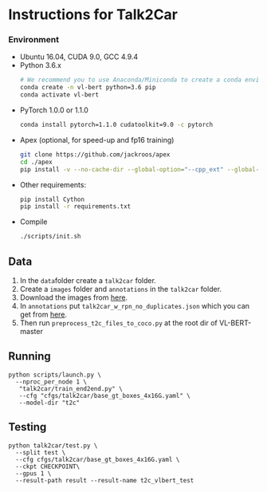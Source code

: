 # Instructions for Talk2Car


### Environment
* Ubuntu 16.04, CUDA 9.0, GCC 4.9.4
* Python 3.6.x
    ```bash
    # We recommend you to use Anaconda/Miniconda to create a conda environment
    conda create -n vl-bert python=3.6 pip
    conda activate vl-bert
    ```
* PyTorch 1.0.0 or 1.1.0
    ```bash
    conda install pytorch=1.1.0 cudatoolkit=9.0 -c pytorch
    ```
* Apex (optional, for speed-up and fp16 training)
    ```bash
    git clone https://github.com/jackroos/apex
    cd ./apex
    pip install -v --no-cache-dir --global-option="--cpp_ext" --global-option="--cuda_ext" ./  
    ```
* Other requirements:
    ```bash
    pip install Cython
    pip install -r requirements.txt
    ```
* Compile
    ```bash
    ./scripts/init.sh
    ```

## Data

1. In the ``data``folder create a `talk2car` folder.
2. Create a `images` folder and `annotations` in the `talk2car` folder.
3. Download the images from [here](https://drive.google.com/file/d/1bhcdej7IFj5GqfvXGrHGPk2Knxe77pek/view).
4. In `annotations` put `talk2car_w_rpn_no_duplicates.json` which you can get from [here](https://github.com/talk2car/Talk2Car/blob/master/c4av_model/data/talk2car_w_rpn_no_duplicates.json).
5. Then run `preprocess_t2c_files_to_coco.py` at the root dir of VL-BERT-master

## Running

```
python scripts/launch.py \
  --nproc_per_node 1 \
   "talk2car/train_end2end.py" \
   --cfg "cfgs/talk2car/base_gt_boxes_4x16G.yaml" \
   --model-dir "t2c"
```

## Testing

```
python talk2car/test.py \
  --split test \
  --cfg cfgs/talk2car/base_gt_boxes_4x16G.yaml \
  --ckpt CHECKPOINT\
  --gpus 1 \
  --result-path result --result-name t2c_vlbert_test
```